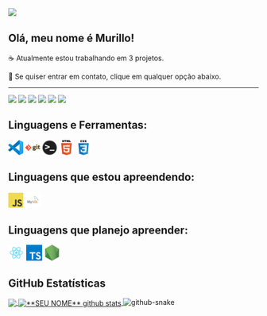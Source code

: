 <div><img src="https://user-images.githubusercontent.com/118365053/229004111-93441fb8-3a86-46a0-a038-005d3cee8d3f.png">
</div>

##  Olá, meu nome é <strong>Murillo!</strong>

☕ Atualmente estou trabalhando em 3 projetos.

🍷 Se quiser entrar em contato, clique em qualquer opção abaixo.

----

 <a href="mailto:mulannes@hotmail.com.br">
  <img src="https://img.shields.io/badge/Gmail-D14836?style=for-the-badge&logo=gmail&logoColor=white"></a>

 <a href="https://br.linkedin.com/" alt="Linkedin">
  <img src="https://img.shields.io/badge/LinkedIn-0077B5?style=for-the-badge&logo=linkedin&logoColor=white"></a>


 <a href="https://wa.me/554788507229" alt="WhatsApp">
  <img src="https://img.shields.io/badge/WhatsApp-25D366?style=for-the-badge&logo=whatsapp&logoColor=white"></a>

  <a href="#">
  <img src="https://img.shields.io/badge/Facebook-1877F2?style=for-the-badge&logo=facebook&logoColor=white"></a>
  
  <a href="https://www.instagram.com/_mulannes_/" alt="Instagram">
  <img src="https://img.shields.io/badge/Instagram-E4405F?style=for-the-badge&logo=instagram&logoColor=white"></a>
  
  <a href="#">
  <img src="https://img.shields.io/badge/Twitter-1DA1F2?style=for-the-badge&logo=twitter&logoColor=white"></a>

## **Linguagens e Ferramentas:**<br>

<code><img height="30" src="https://raw.githubusercontent.com/github/explore/80688e429a7d4ef2fca1e82350fe8e3517d3494d/topics/visual-studio-code/visual-studio-code.png"></code>
<code><img height="30" src="https://raw.githubusercontent.com/github/explore/80688e429a7d4ef2fca1e82350fe8e3517d3494d/topics/git/git.png"></code>
<code><img height="30" src="https://raw.githubusercontent.com/github/explore/80688e429a7d4ef2fca1e82350fe8e3517d3494d/topics/terminal/terminal.png"></code>
<code><img height="30" src="https://raw.githubusercontent.com/github/explore/80688e429a7d4ef2fca1e82350fe8e3517d3494d/topics/html/html.png"></code>
<code><img height="30" src="https://raw.githubusercontent.com/github/explore/80688e429a7d4ef2fca1e82350fe8e3517d3494d/topics/css/css.png"></code>

## **Linguagens que estou apreendendo:**
<code><img height="30" src="https://raw.githubusercontent.com/github/explore/80688e429a7d4ef2fca1e82350fe8e3517d3494d/topics/javascript/javascript.png"></code>
<code><img height="32" src="https://raw.githubusercontent.com/github/explore/80688e429a7d4ef2fca1e82350fe8e3517d3494d/topics/mysql/mysql.png" alt="MySQL"/></code>


## **Linguagens que planejo apreender:**
<code><img height="32" src="https://raw.githubusercontent.com/github/explore/80688e429a7d4ef2fca1e82350fe8e3517d3494d/topics/react/react.png" alt="React"/></code>
<code><img height="32" src="https://raw.githubusercontent.com/github/explore/80688e429a7d4ef2fca1e82350fe8e3517d3494d/topics/typescript/typescript.png" alt="Typescript"/></code>
<code><img height="32" src="https://raw.githubusercontent.com/github/explore/80688e429a7d4ef2fca1e82350fe8e3517d3494d/topics/nodejs/nodejs.png" alt="Nodejs"/></code>

## **GitHub Estatísticas**

<a href="https://github.com/Gurupreet">
  <img align="center" src="https://github-readme-stats.vercel.app/api/top-langs/?username=mulannes&theme=darcula&hide_langs_below=1" />
</a>

<a href="https://github.com/Gurupreet">
 <img align="center" src="https://github-readme-stats.vercel.app/api?username=mulannes&show_icons=true&theme=darcula&line_height=27" alt="**SEU NOME** github stats"/>
</a>

<picture>
  <source media="(prefers-color-scheme: dark)" srcset="github-snake-dark.svg" />
  <source media="(prefers-color-scheme: light)" srcset="github-snake.svg" />
  <img alt="github-snake" src="github-snake.svg" />
</picture>
